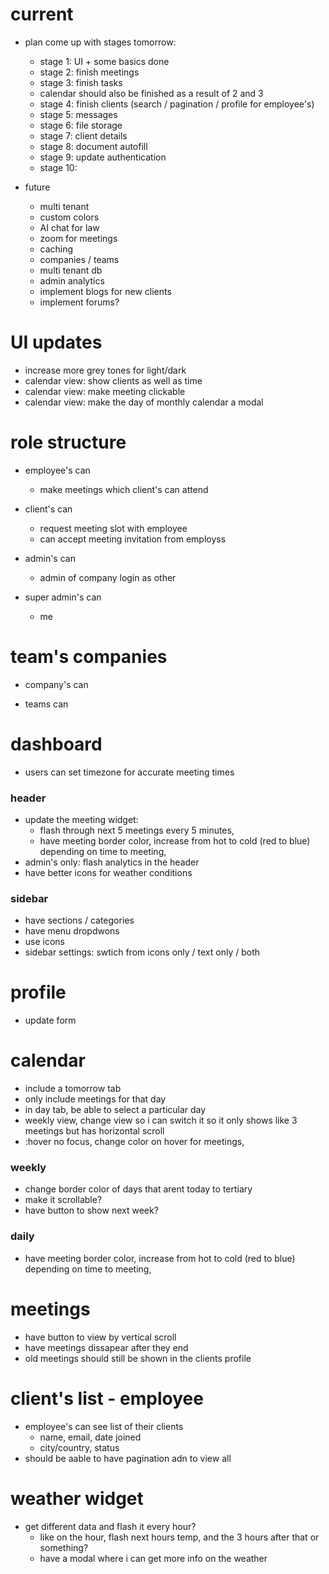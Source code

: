 # current 

- plan come up with stages tomorrow: 
    - stage 1: UI + some basics done 
    - stage 2: finish meetings
    - stage 3: finish tasks
    - calendar should also be finished as a result of 2 and 3
    - stage 4: finish clients (search / pagination / profile for employee's)
    - stage 5: messages
    - stage 6: file storage
    - stage 7: client details
    - stage 8: document autofill
    - stage 9: update authentication
    - stage 10: 

- future
    - multi tenant
    - custom colors
    - AI chat for law
    - zoom for meetings
    - caching
    - companies / teams
    - multi tenant db
    - admin analytics
    - implement blogs for new clients
    - implement forums? 
    

# UI updates

- increase more grey tones for light/dark
- calendar view: show clients as well as time
- calendar view: make meeting clickable
- calendar view: make the day of monthly calendar a modal

# role structure

- employee's can
    - make meetings which client's can attend

- client's can
    - request meeting slot with employee
    - can accept meeting invitation from employss

- admin's can
    - admin of company login as other 

- super admin's can
    - me

# team's companies

- company's can

- teams can

# dashboard

- users can set timezone for accurate meeting times

### header

- update the meeting widget: 
    - flash through next 5 meetings every 5 minutes,
    - have meeting border color, increase from hot to cold (red to blue) depending on time to meeting, 
- admin's only: flash analytics in the header
- have better icons for weather conditions


### sidebar

- have sections / categories
- have menu dropdwons
- use icons
- sidebar settings: swtich from icons only / text only / both 

# profile
- update form

# calendar

- include a tomorrow tab
- only include meetings for that day
- in day tab, be able to select a particular day
- weekly view, change view so i can switch it so it only shows like 3 meetings but has horizontal scroll
- :hover no focus, change color on hover for meetings, 

### weekly 

- change border color of days that arent today to tertiary
- make it scrollable? 
- have button to show next week?

### daily

- have meeting border color, increase from hot to cold (red to blue) depending on time to meeting, 

# meetings

- have button to view by vertical scroll
- have meetings dissapear after they end
- old meetings should still be shown in the clients profile


# client's list - employee

- employee's can see list of their clients
    - name, email, date joined
    - city/country, status
- should be aable to have pagination adn to view all

# weather widget

- get different data and flash it every hour? 
    - like on the hour, flash next hours temp, and the 3 hours after that or something?
    - have a modal where i can get more info on the weather
    
